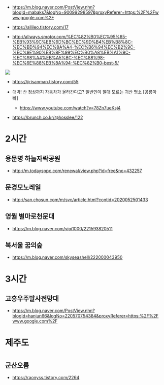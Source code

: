 * https://m.blog.naver.com/PostView.nhn?blogId=mabaks7&logNo=90099298597&proxyReferer=https:%2F%2Fwww.google.com%2F

* https://allileo.tistory.com/17

* http://allways.smotor.com/%EC%82%B0%EC%95%85-%EB%93%9C%EB%9D%BC%EC%9D%B4%EB%B8%8C-%EC%BD%94%EC%8A%A4-%EC%B6%94%EC%B2%9C-%EC%9E%90%EB%8F%99%EC%B0%A8%EB%A1%9C-%EC%98%A4%EB%A5%BC-%EC%88%98-%EC%9E%88%EB%8A%94-%EC%82%B0-best-5/
<img src="http://allways.smotor.com/wp-content/uploads/2017/11/%EC%9E%90%EB%8F%99%EC%B0%A8%EB%A1%9C-%EC%98%A4%EB%A5%BC%EC%88%98%EC%9E%88%EB%8A%94-%EC%82%B0.jpg">


* https://jirisanman.tistory.com/55

* 대박! 산 정상까지 자동차가 올라간다고? 일반인이 절대 모르는 괴산 명소 [공룡아빠]
  - https://www.youtube.com/watch?v=78Zn7ueKsj4

* https://brunch.co.kr/@hosslee/122


  
# 2시간

## 용문명 하늘자락공원
* http://m.todaysppc.com/renewal/view.php?id=free&no=432257


## 문경모노레일
* http://san.chosun.com/m/svc/article.html?contid=2020052501433

## 영월 별마로천문대
* https://m.blog.naver.com/yipi1000/221593820511
  
## 북서울 꿈의숲
* https://m.blog.naver.com/skyseashell/222000043950


# 3시간

## 고흥우주발사전망대
* https://m.blog.naver.com/PostView.nhn?blogId=hanjun66&logNo=220570754384&proxyReferer=https:%2F%2Fwww.google.com%2F

  
  
# 

# 제주도

#

## 군산오름
* https://raonyss.tistory.com/2264
